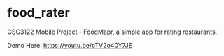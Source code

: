 # food_rater

CSC3122 Mobile Project - FoodMapr, a simple app for rating restaurants.

Demo Here: https://youtu.be/cTV2o40Y7JE 



